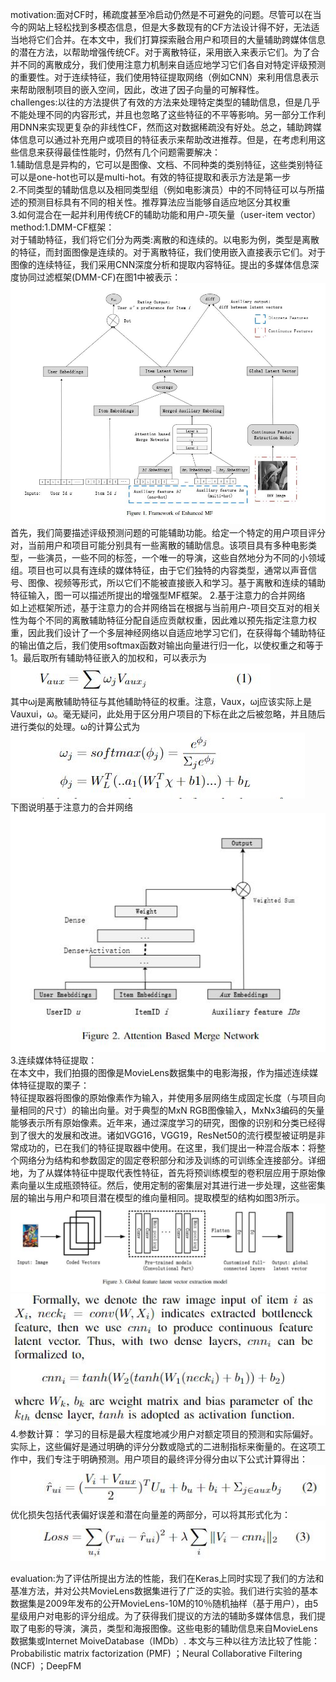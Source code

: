 motivation:面对CF时，稀疏度甚至冷启动仍然是不可避免的问题。尽管可以在当今的网站上轻松找到多模态信息，但是大多数现有的CF方法设计得不好，无法适当地将它们合并。在本文中，我们打算探索融合用户和项目的大量辅助跨媒体信息的潜在方法，以帮助增强传统CF。对于离散特征，采用嵌入来表示它们。为了合并不同的离散成分，我们使用注意力机制来自适应地学习它们各自对特定评级预测的重要性。对于连续特征，我们使用特征提取网络（例如CNN）来利用信息表示来帮助限制项目的嵌入空间，因此，改进了因子向量的可解释性。  
challenges:以往的方法提供了有效的方法来处理特定类型的辅助信息，但是几乎不能处理不同的内容形式，并且也忽略了这些特征的不平等影响。另一部分工作利用DNN来实现更复杂的非线性CF，然而这对数据稀疏没有好处。总之，辅助跨媒体信息可以通过补充用户或项目的特征表示来帮助改进推荐。但是，在考虑利用这些信息来获得最佳性能时，仍然有几个问题需要解决：  
1.辅助信息是异构的，它可以是图像、文档、不同种类的类别特征，这些类别特征可以是one-hot也可以是multi-hot。有效的特征提取和表示方法是第一步  
2.不同类型的辅助信息以及相同类型组（例如电影演员）中的不同特征可以与所描述的预测目标具有不同的相关性。推荐算法应当能够自适应地区分其权重  
3.如何混合在一起并利用传统CF的辅助功能和用户-项矢量（user-item vector）
method:1.DMM-CF框架：  
对于辅助特征，我们将它们分为两类:离散的和连续的。以电影为例，类型是离散的特征，而封面图像是连续的。对于离散特征，我们使用嵌入直接表示它们。对于图像的连续特征，我们采用CNN深度分析和提取内容特征。提出的多媒体信息深度协同过滤框架(DMM-CF)在图1中被表示：![Image text](https://github.com/wqf321/recommandation-reading/blob/master/Deep%20Collaborative%20Filtering%20Incorporating%20Auxiliary%20Multi-media%20Information/1.jpg)   
首先，我们简要描述评级预测问题的可能辅助功能。给定一个特定的用户项目评分对，当前用户和项目可能分别具有一些离散的辅助信息。该项目具有多种电影类型，一些演员，一些不同的标签，一个唯一的导演，这些自然地分为不同的小领域组。项目也可以具有连续的媒体特征，由于它们独特的内容类型，通常以声音信号、图像、视频等形式，所以它们不能被直接嵌入和学习。基于离散和连续的辅助特征输入，图一可以描述所提出的增强型MF框架。
2.基于注意力的合并网络   
如上述框架所述，基于注意力的合并网络旨在根据与当前用户-项目交互对的相关性为每个不同的离散辅助特征分配自适应贡献权重，因此难以预先指定注意力权重，因此我们设计了一个多层神经网络以自适应地学习它们，在获得每个辅助特征的输出值之后，我们使用softmax函数对输出向量进行归一化，以使权重之和等于1。最后取所有辅助特征嵌入的加权和，可以表示为![Image text](https://github.com/wqf321/recommandation-reading/blob/master/Deep%20Collaborative%20Filtering%20Incorporating%20Auxiliary%20Multi-media%20Information/3.jpg)   
其中ωj是离散辅助特征与其他辅助特征的权重。注意，Vaux，ωj应该实际上是Vauxui，ω。毫无疑问，此处用于区分用户项目的下标在此之后被忽略，并且随后进行类似的处理。ω的计算公式为  ![Image text](https://github.com/wqf321/recommandation-reading/blob/master/Deep%20Collaborative%20Filtering%20Incorporating%20Auxiliary%20Multi-media%20Information/4.jpg)  
下图说明基于注意力的合并网络  
![Image text](https://github.com/wqf321/recommandation-reading/blob/master/Deep%20Collaborative%20Filtering%20Incorporating%20Auxiliary%20Multi-media%20Information/2.jpg)   
3.连续媒体特征提取：  
在本文中，我们拍摄的图像是MovieLens数据集中的电影海报，作为描述连续媒体特征提取的栗子：  
特征提取器将图像的原始像素作为输入，并使用多层网络生成固定长度（与项目向量相同的尺寸）的输出向量。对于典型的MxN RGB图像输入，MxNx3编码的矢量能够表示所有原始像素。近年来，通过深度学习的研究，图像的识别和分类已经得到了很大的发展和改进。诸如VGG16，VGG19，ResNet50的流行模型被证明是非常成功的，已在我们的特征提取器中使用。在这里，我们提出一种混合版本：将整个网络分为结构和参数固定的固定卷积部分和涉及训练的可训练全连接部分。详细地，为了从媒体特征中提取代表性特征，首先将预训练模型的卷积层应用于原始像素向量以生成瓶颈特征。然后，使用定制的密集层对其进行进一步处理，这些密集层的输出与用户和项目潜在模型的维向量相同。提取模型的结构如图3所示。![Image text](https://github.com/wqf321/recommandation-reading/blob/master/Deep%20Collaborative%20Filtering%20Incorporating%20Auxiliary%20Multi-media%20Information/9.jpg) 
![Image text](https://github.com/wqf321/recommandation-reading/blob/master/Deep%20Collaborative%20Filtering%20Incorporating%20Auxiliary%20Multi-media%20Information/5.jpg)   
4.参数计算：
学习的目标是最大程度地减少用户对额定项目的预测和实际偏好。实际上，这些偏好是通过明确的评分分数或隐式的二进制指标来衡量的。在这项工作中，我们专注于明确预测。用户项目的最终评分得分由以下公式计算得出：![Image text](https://github.com/wqf321/recommandation-reading/blob/master/Deep%20Collaborative%20Filtering%20Incorporating%20Auxiliary%20Multi-media%20Information/6.jpg)  
优化损失包括代表偏好误差和潜在向量差的两部分，可以将其形式化为：  
![Image text](https://github.com/wqf321/recommandation-reading/blob/master/Deep%20Collaborative%20Filtering%20Incorporating%20Auxiliary%20Multi-media%20Information/7.jpg)   

evaluation:为了评估所提出方法的性能，我们在Keras上同时实现了我们的方法和基准方法，并对公共MovieLens数据集进行了广泛的实验。我们进行实验的基本数据集是2009年发布的公开MovieLens-10M的10％随机抽样（基于用户），由5星级用户对电影的评分组成。为了获得我们提议的方法的辅助多媒体信息，我们提取了电影的导演，演员，类型和海报图像。这些电影的辅助信息来自MovieLens数据集或Internet MoiveDatabase（IMDb）.
本文与三种以往方法比较了性能：Probabilistic matrix factorization (PMF) ；Neural  Collaborative  Filtering  (NCF) ；DeepFM  
